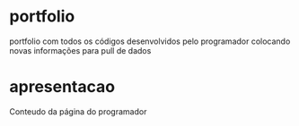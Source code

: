 # portfolio
portfolio com todos os códigos desenvolvidos pelo programador
colocando novas informações para pull de dados
# apresentacao
Conteudo da página do programador
